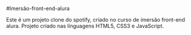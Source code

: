 #Imersão-front-end-alura

Este é um projeto clone do spotify, criado no curso de imersão front-end alura. Projeto criado nas línguagens HTML5, CSS3 e JavaScript.
